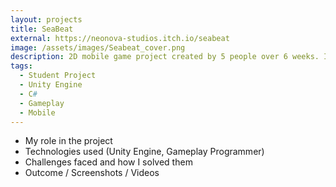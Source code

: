 ```yaml
---
layout: projects
title: SeaBeat
external: https://neonova-studios.itch.io/seabeat
image: /assets/images/Seabeat_cover.png
description: 2D mobile game project created by 5 people over 6 weeks. I handled programming tasks.
tags:
  - Student Project
  - Unity Engine
  - C#
  - Gameplay
  - Mobile
---
```


  <p>
    <ul>
      <li>My role in the project</li>
      <li>Technologies used (Unity Engine, Gameplay Programmer)</li>
      <li>Challenges faced and how I solved them</li>
      <li>Outcome / Screenshots / Videos</li>
    </ul>
  </p>